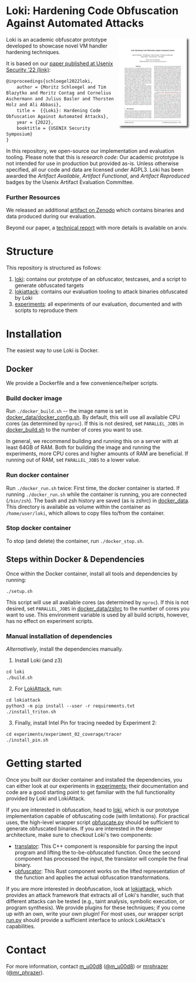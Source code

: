 # Loki: Hardening Code Obfuscation Against Automated Attacks
<a href="https://www.usenix.org/conference/usenixsecurity22/presentation/schloegel"> <img align="right" width="200"  src="pictures/first_page.png"> </a>


Loki is an academic obfuscator prototype developed to showcase novel VM handler hardening techniques.

It is based on our [paper published at Usenix Security '22 (link)](https://www.usenix.org/conference/usenixsecurity22/presentation/schloegel):

```
@inproceedings{schloegel2022loki,
    author = {Moritz Schloegel and Tim Blazytko and Moritz Contag and Cornelius Aschermann and Julius Basler and Thorsten Holz and Ali Abbasi},
    title =  {{Loki}: Hardening Code Obfuscation Against Automated Attacks},
    year = {2022},
    booktitle = {USENIX Security Symposium} 
}
```

In this repository, we open-source our implementation and evaluation tooling. Please note that this is _research code_: Our academic prototype is not intended for use in production but provided as-is. Unless otherwise specified, all our code and data are licensed under AGPL3. Loki has been awarded the *Artifact Available*, *Artifact Functional*, and *Artifact Reproduced* badges by the Usenix Artifact Evaluation Committee.

### Further Resources

We released an additional [artifact on Zenodo](https://zenodo.org/record/6686932) which contains binaries and data produced during our evaluation.

Beyond our paper, a [technical report](https://arxiv.org/abs/2106.08913) with more details is available on arxiv.


# Structure
This repository is structured as follows:

1) [loki](./loki): contains our prototype of an obfuscator, testcases, and a script to generate obfuscated targets
2) [lokiattack](./lokiattack): contains our evaluation tooling to attack binaries obfuscated by Loki
3) [experiments](./experiments): all experiments of our evaluation, documented and with scripts to reproduce them


# Installation

The easiest way to use Loki is Docker.
## Docker
We provide a Dockerfile and a few convenience/helper scripts.

### Build docker image
Run `./docker_build.sh` -- the image name is set in [docker_data/docker_config.sh](docker_data/docker_config.sh). By default, this will use all available CPU cores (as determined by `nproc`). If this is not desired, set `PARALLEL_JOBS` in [docker_build.sh](docker_build.sh) to the number of cores you want to use.

In general, we recommend building and running this on a server with at least 64GB of RAM. Both for building the image and running the experiments, more CPU cores and higher amounts of RAM are beneficial. If running out of RAM, set `PARALLEL_JOBS` to a lower value.

### Run docker container
Run `./docker_run.sh` twice: First time, the docker container is started. If running `./docker_run.sh` while the container is running, you are connected (`/bin/zsh`). The bash and zsh history are saved (as is zshrc) in [docker_data](./docker_data). This directory is available as volume within the container as `/home/user/loki`, which allows to copy files to/from the container.

### Stop docker container
To stop (and delete) the container, run `./docker_stop.sh`.

## Steps within Docker & Dependencies
Once within the Docker container, install all tools and dependencies by running:
```
./setup.sh
```
This script will use all available cores (as determined by `nproc`). If this is not desired, set `PARALLEL_JOBS` in [docker_data/zshrc](docker_data/zshrc) to the number of cores you want to use. This environment variable is used by all build scripts, however, has no effect on experiment scripts.

### Manual installation of dependencies

_Alternatively_, install the dependencies manually.

1. Install Loki (and z3)
```
cd loki
./build.sh
```
2. For [LokiAttack](./lokiattack/), run:
```
cd lokiattack
python3 -m pip install --user -r requirements.txt
./install_triton.sh
```
3. Finally, install Intel Pin for tracing needed by Experiment 2:
```
cd experiments/experiment_02_coverage/tracer
./install_pin.sh
```


# Getting started

Once you built our docker container and installed the dependencies, you can either look at our experiments in [experiments](./experiments/); their documentation and code are a good starting point to get familiar with the full functionality provided by Loki and LokiAttack.

If you are interested in obfuscation, head to [loki](./loki), which is our prototype implementation capable of obfuscating code (with limitations). For practical uses, the high-level wrapper script [obfuscate.py](./loki/obfuscate.py) should be sufficient to generate obfuscated binaries. If you are interested in the deeper architecture, make sure to checkout Loki's two components:
* [translator](./loki/translator/): This C++ component is responsible for parsing the input program and lifting the to-be-obfuscated function. Once the second component has processed the input, the translator will compile the final binary.
* [obfuscator](./loki/obfuscator/): This Rust component works on the lifted representation of the function and applies the actual obfuscation transformations.

If you are more interested in deobfuscation, look at [lokiattack](./lokiattack/), which provides an attack framework that extracts all of Loki's handler, such that different attacks can be tested (e.g., taint analysis, symbolic execution, or program synthesis). We provide plugins for these techniques; if you come up with an own, write your own plugin! For most uses, our wrapper script [run.py](./lokiattack/run.py) should provide a sufficient interface to unlock LokiAttack's capabilities.

# Contact

For more information, contact [m_u00d8](https://github.com/mu00d8) ([@m_u00d8](https://twitter.com/m_u00d8)) or [mrphrazer](https://github.com/mrphrazer) ([@mr_phrazer](https://twitter.com/mr_phrazer)).

